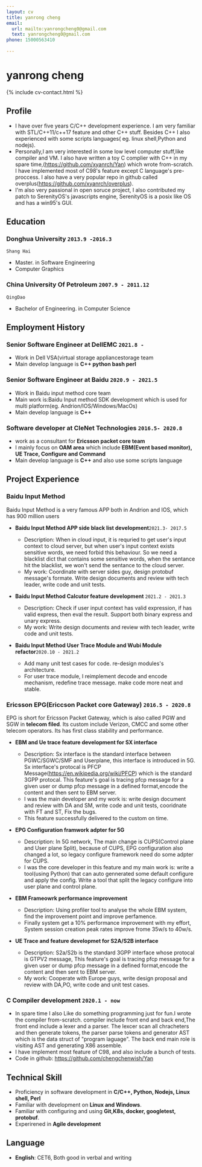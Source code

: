 ```yaml
---
layout: cv
title: yanrong cheng
email:
  url: mailto:yanrongcheng0@gmail.com
  text: yanrongcheng0@gmail.com
phone: 15000563410
  
---
```

# yanrong cheng
<!--
include contact information from the front matter
Supported arguments:
    - homepage: url, text
    - phone
    - email
-->
{% include cv-contact.html %}


## Profile
- I have over five years C/C++ development experience. I am very familiar with STL/C++11/c++17 feature and other C++ stuff. Besides C++ I also experienced with some scripts languages( eg. linux shell,Python and nodejs).
- Personally,I am very interested in some low level computer stuff,like compiler and VM. I also have written a toy C complier with C++ in my spare time,(https://github.com/xyanrch/Yan) which wrote from-scratch. I have implemented most of C98's feature except C language's pre-proccess. I also have a very popular repo in github called overplus(https://github.com/xyanrch/overplus).
- I'm also very passional in open soruce project, I also contributed my patch to SerenityOS's javascripts engine, SerenityOS is a posix like OS and has a win95's GUI.

## Education

### **Donghua University** `2013.9 -2016.3`

```
Shang Hai
```

- Master. in Software Engineering
- Computer Graphics

### **China University Of Petroleum** `2007.9 - 2011.12`

```
QingDao
```

- Bachelor of Engineering. in Computer Science

## Employment History
### **Senior Software Engineer at DellEMC**  `2021.8 - `
- Work in Dell VSA(virtual storage appliancestorage team
- Main develop language is **C++ python bash perl**

### **Senior Software Engineer at Baidu**  `2020.9 - 2021.5`
- Work in Baidu input method core team
- Main work is:Baidu Input method SDK development which is used for multi platform(eg. Andrion/IOS/Windows/MacOs)
- Main develop language is **C++**

### **Software developer at CleNet Technologies** `2016.5- 2020.8`
- work as a consultant for **Ericsson packet core team**
- I mainly focus on **OAM area** which include **EBM(Event based monitor), UE Trace, Configure and Command** 
- Main develop language is **C++** and also use some scripts language 

## Project Experience
### **Baidu Input Method**
   Baidu Input Method is a very famous APP both in Andrion and IOS, which has 900 million users 
- **Baidu Input Method APP side black list development**`2021.3- 2017.5`
   - Description: When in cloud input, it is requried to get user's input context to cloud server, but when user's input context exists sensitive words, we need    forbid this behaviour. So we need a blacklist dict that contains some sensitive words, when the sentance hit the blacklist, we won't send the sentance to the  cloud server. 
  - My work: Coordinate with server sides guy, design protobuf message's formate. Write design documents and review with tech leader, write code and unit tests.
- **Baidu Input Method Calcutor feature development** `2021.2 - 2021.3`
  - Description: Check if user input context has valid expression, if has valid express, then eval the result. Support both binary express and unary express.
  - My work: Write design documents and review with tech leader, write code and unit tests.
  
- **Baidu Input Method User Trace Module and Wubi Module refactor**`2020.10 - 2021.2`
   - Add many unit test cases for code. re-design modules's architecture. 
   - For user trace module, I reimplement decode and encode mechanism, redefine trace message. make code more neat and stable.

### **Ericsson EPG(Ericcson Packet core Gateway)** `2016.5 - 2020.8`
  EPG is short for Ericsson Packet Gateway, which is also called PGW and SGW in **telecom filed**. Its custom include Verizon, CMCC and some other telecom operators. Its has first class stability and performance.
- **EBM and Ue trace feature development for SX interface** 
  - Description: Sx interface is the standard interface between PGWC/SGWC/SMF and Userplane, this interface is introduced in 5G. Sx interface's protocal is PFCP Message(https://en.wikipedia.org/wiki/PFCP) which is the standard 3GPP protocal. This feature's goal is tracing pfcp message for a given user or dump pfcp message in a defined format,encode the content and then sent to EBM server.
  - I was the main developer and my work is: write design document and review with DA and SM, write code and unit tests, cooridnate with FT and ST, Fix the bugs.
  - This feature  successfully delivered to the custom on time.
- **EPG Configuration framwork adpter for 5G**
  - Description: In 5G network, The main change is CUPS(Control plane and User plane Split), because of CUPS, EPG configuration also changed a lot, so legacy configure framework need do some adpter for CUPS.
  - I was the core developer in this feature and my main work is: write a tool(using Python) that can auto gennerated some default configure and apply the config.
   Write a tool that split the legacy configure into user plane and control plane.

- **EBM Frameowrk performance improvement**
    - Description: Using profiler tool to analyse the whole EBM system, find the improvement point and improve perfamence.
    - Finally system get a 10% performance improvement with my effort, System session creation peak rates improve frome 35w/s to 40w/s.
    
- **UE Trace and feature developmet for S2A/S2B interface**
    - Description: S2a/S2b is the standard 3GPP interface whose protocal is GTPV2 message,  This feature's goal is tracing pfcp message for a given user or dump pfcp message in a defined format,encode the content and then sent to EBM server.
    - My work: Cooperate with Europe guys, write design proposal and review with DA,PO, write code and unit test cases.


### **C Compiler development**  `2020.1 - now`
  - In spare time I also Like do something programming just for fun.I wrote the compiler from-scratch.
   compiler include front end and back end,The front end include a lexer  and a parser. The lexcer scan all chracheters and then generate tokens, the parser parse 
   tokens and generator AST which is the data struct of "program laguage". The back end main role is visiting AST and generating X86 assemble.  
  - I have implement most feature of C98, and also include a bunch of tests.
  - Code in github: https://github.com/chengchenwish/Yan   
  

## Technical Skill
- Proficiency in software development in **C/C++, Python, Nodejs, Linux shell, Perl**
- Familiar with development on **Linux and Windows**.
- Familiar with configuring and using **Git,K8s, docker, googletest, protobuf**.
- Experirened in **Agile development**


## Language
- **English**: CET6, Both good in verbal and writing


<!-- ### Footer

Last updated: May 2013 -->
